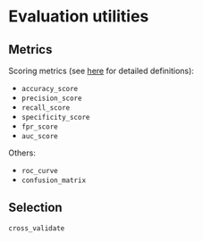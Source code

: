 # Evaluation utilities

## Metrics

Scoring metrics (see [here](https://en.wikipedia.org/wiki/Confusion_matrix) for detailed definitions):
* `accuracy_score`
* `precision_score`
* `recall_score`
* `specificity_score`
* `fpr_score`
* `auc_score`

Others:
* `roc_curve`
* `confusion_matrix`



## Selection

`cross_validate`
